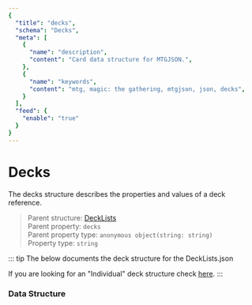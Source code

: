 ```yaml
---
{
  "title": "decks",
  "schema": "Decks",
  "meta": [
    {
      "name": "description",
      "content": "Card data structure for MTGJSON.",
    },
    {
      "name": "keywords",
      "content": "mtg, magic: the gathering, mtgjson, json, decks",
    }
  ],
  "feed": {
    "enable": "true"
  }
}
---
```


# Decks

The decks structure describes the properties and values of a deck reference.

> Parent structure: [DeckLists](../../files/deck-lists/)  
> Parent property: `decks`  
> Parent property type: `anonymous object(string: string)`  
> Property type: `string`  

::: tip The below documents the deck structure for the DeckLists.json

If you are looking for an "Individual" deck structure check [here](../../files/individual-deck).
:::

### Data Structure

<GenerateTable/>
